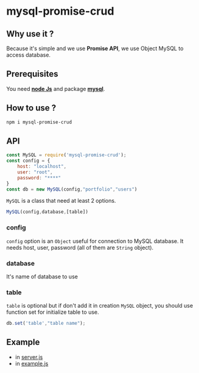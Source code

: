 # mysql-promise-crud

## Why use it ?

Because it's simple and we use **Promise API**, we use Object MySQL to access database.

## Prerequisites
You need **[node Js](https://nodejs.org/en/)** and package **[mysql](https://www.npmjs.com/package/mysql)**.

## How to use ?

```sh
npm i mysql-promise-crud
```

## API

```js
const MySQL = require('mysql-promise-crud');
const config = {
	host: "localhost",
	user: "root",
	password: "****"
}
const db = new MySQL(config,"portfolio","users")
```

`MySQL` is a class that need at least 2 options.

```js
MySQL(config,database,[table])
```` 

### config

`config` option is an `Object` useful for connection to MySQL database. It needs host, user, password (all of them are `String` object).

### database

It's name of database to use

### table

`table` is optional but if don't add it in creation `MySQL` object, you should use function set for initialize table to use.

```js
db.set('table',"table name");
```

## Example

- in [server.js](./example/server.js)
- in [example.js](./example/example.js)

